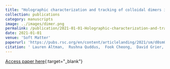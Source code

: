 ```yaml
---
title: "Holographic characterization and tracking of colloidal dimers in the effective-sphere approximation"
collection: publications
category: manuscripts
image: ../images/dimer.png
permalink: /publication/2021-01-01-Holographic-characterization-and-tracking-of-colloidal-dimers-in-the-effective-sphere-approximation
date: 2021-01-01
venue: 'Soft Matter'
paperurl: 'https://pubs.rsc.org/en/content/articlelanding/2021/sm/d0sm02262d/unauth'
citation: ' Lauren Altman,  Rushna Quddus,  Fook Cheong,  David Grier, &quot;Holographic characterization and tracking of colloidal dimers in the effective-sphere approximation.&quot; Soft Matter, 2021.'
---
```

[Access paper here](https://pubs.rsc.org/en/content/articlelanding/2021/sm/d0sm02262d/unauth){:target="_blank"}
